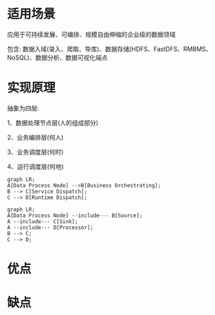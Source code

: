 # 适用场景

应用于可持续发展、可编排、规模自由伸缩的企业级的数据领域

包含: 数据入域(录入、爬取、导库)、数据存储(HDFS、FastDFS、RMBMS、NoSQL)、数据分析、数据可视化端点

# 实现原理

抽象为四层: 

1、数据处理节点层(人的组成部分)

2、业务编排层(何人)

3、业务调度层(何时)

4、运行调度层(何地)

```mermaid
graph LR;
A[Data Process Node] -->B[Business Orchestrating];
B --> C[Service Dispatch];
C --> D[Runtime Dispatch];
```



```mermaid
graph LR;
A[Data Process Node] --include--- B[Source];
A --include--- C[Sink];
A --include--- D[Processor];
B --> C;
C --> D;
```





# 优点



# 缺点